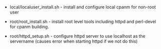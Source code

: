 * local/localuser_install.sh - install and configure local cpanm for non-root user

* root/root_install.sh - install root level tools including httpd and perl-devel for cpanm building.

* root/httpd_setup.sh - configure httpd server to use localhost as the servername (causes error when starting httpd if we not do this)

